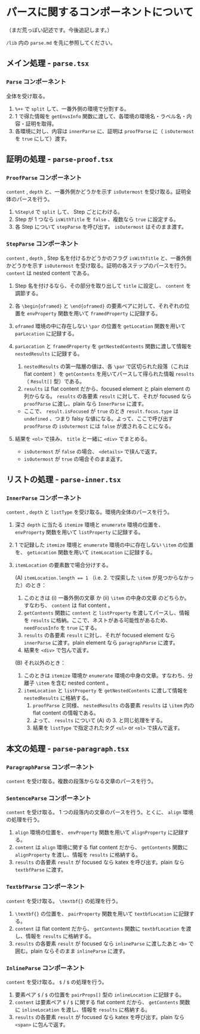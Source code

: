 # パースに関するコンポーネントについて

（まだ荒っぽい記述です。今後追記します。）

`/lib` 内の `parse.md` を先に参照してください。

## メイン処理 - `parse.tsx`

### `Parse` コンポーネント

全体を受け取る。

1. `%++` で `split` して、一番外側の環境で分割する。
2. 1 で得た情報を `getEnvsInfo` 関数に渡して、各環境の環境名・ラベル名・内容・証明を取得。
3. 各環境に対し、内容は `innerParse` に、証明は `proofParse` に（ `isOutermost` を `true` にして）渡す。

## 証明の処理 - `parse-proof.tsx`

### `ProofParse` コンポーネント

`content` , `depth` と、一番外側かどうかを示す `isOutermost` を受け取る。証明全体のパースを行う。

1. `%Step\d` で `split` して、 Step ごとにわける。
2. Step が 1 つなら `isWithTitle` を `false` 、複数なら `true` に設定する。
3. 各 Step について `stepParse` を呼び出す。 `isOutermost` はそのまま渡す。

### `StepParse` コンポーネント

`content` , `depth` , Step 名を付けるかどうかのフラグ `isWithTitle` と、一番外側かどうかを示す `isOutermost` を受け取る。証明の各ステップのパースを行う。 `content` は nested content である。

1. Step 名を付けるなら、その部分を取り出して `title` に設定し、 `content` を調節する。
2. 各 `\begin{oframed}` と `\end{oframed}` の要素ペアに対して、それぞれの位置を `envProperty` 関数を用いて `framedProperty` に記録する。
3. `oframed` 環境の中に存在しない `\par` の位置を `getLocation` 関数を用いて `parLocation` に記録する。
4. `parLocation` と `framedProperty` を `getNestedContents` 関数に渡して情報を `nestedResults` に記録する。

   1. `nestedResults` の第一階層の値は、各 `\par` で区切られた段落（これは flat content ）を `getContents` を用いてパースして得られた情報 `results`（ `Result[]` 型）である。
   2. `results` は flat content だから、focused element と plain element の列からなる。 `results` の各要素 `result` に対して、それが focused なら `proofParse` に渡し、plain なら `InnerParse` に渡す。

   - ここで、 `result.isFocused` が `true` のとき `result.focus.type` は `undefined` 、つまり falsy な値になる。よって、ここで呼び出す `proofParse` の `isOutermost` には `false` が渡されることになる。

5. 結果を `<ol>` で挟み、 `title` と一緒に `<div>` でまとめる。
   - `isOutermost` が `false` の場合、 `<details>` で挟んで返す。
   - `isOutermost` が `true` の場合そのまま返す。

## リストの処理 - `parse-inner.tsx`

### `InnerParse` コンポーネント

`content` , `depth` と `listType` を受け取る。環境内全体のパースを行う。

1. 深さ `depth` に当たる `itemize` 環境と `enumerate` 環境の位置を、 `envProperty` 関数を用いて `listProperty` に記録する。
2. 1 で記録した `itemize` 環境と `enumerate` 環境の中に存在しない `\item` の位置を、 `getLocation` 関数を用いて `itemLocation` に記録する。
3. `itemLocation` の要素数で場合分けする。

   (A) `itemLocation.length == 1` （i.e. 2. で探索した `\item` が見つからなかった）のとき：

   1. このときは (i) 一番外側の文章 か (ii) `\item` の中身の文章 のどちらか。すなわち、 `content` は flat content 。
   2. `getContents` 関数に `content` と `listProperty` を渡してパースし、情報を `results` に格納。ここで、ネストがある可能性があるため、 `needFocusInfo` を `true` にする。
   3. `results` の各要素 `result` に対し、それが focused element なら `innerParse` に渡す。plain element なら `paragraphParse` に渡す。
   4. 結果を `<div>` で包んで返す。

   (B) それ以外のとき：

   1. このときは `itemize` 環境か `enumerate` 環境の中身の文章。すなわち、分離子 `\item` を含む nested content 。
   2. `itemLocation` と `listProperty` を `getNestedContents` に渡して情報を `nestedResults` に格納する。
      1. `proofParse` と同様、 `nestedResults` の各要素 `results` は `\item` 内の flat content の情報である。
      2. よって、 `results` について (A) の 3. と同じ処理をする。
      3. 結果を `listType` で指定されたタグ `<ul>` or `<ol>` で挟んで返す。

## 本文の処理 - `parse-paragraph.tsx`

### `ParagraphParse` コンポーネント

`content` を受け取る。複数の段落からなる文章のパースを行う。

### `SentenceParse` コンポーネント

`content` を受け取る。 1 つの段落内の文章のパースを行う。とくに、 `align` 環境の処理を行う。

1. `align` 環境の位置を、 `envProperty` 関数を用いて `alignProperty` に記録する。
2. `content` は `align` 環境に関する flat content だから、 `getContents` 関数に `alignProperty` を渡し、情報を `results` に格納する。
3. `results` の各要素 `result` が focused なら katex を呼び出す。plain なら `textbfParse` に渡す。

### `TextbfParse` コンポーネント

`content` を受け取る。 `\textbf{}` の処理を行う。

1. `\textbf{}` の位置を、 `pairProperty` 関数を用いて `textbfLocation` に記録する。
2. `content` は flat content だから、 `getContents` 関数に `textbfLocation` を渡し、情報を `results` に格納する。
3. `results` の各要素 `result` が focused なら `inlineParse` に渡したあと `<b>` で囲む。plain ならそのまま `inlineParse` に渡す。

### `InlineParse` コンポーネント

`content` を受け取る。 `$` / `$` の処理を行う。

1. 要素ペア `$` / `$` の位置を `pairProps[]` 型の `inlineLocation` に記録する。
2. `content` は要素ペア `$` / `$` に関する flat content だから、 `getContents` 関数に `inlineLocation` を渡し、情報を `results` に格納する。
3. `results` の各要素 `result` が focused なら katex を呼び出す。plain なら `<span>` に包んで返す。
